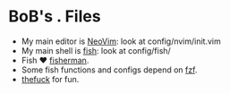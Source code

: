BoB's . Files
=============

- My main editor is [NeoVim][]: look at config/nvim/init.vim
- My main shell is [fish][]: look at config/fish/
- Fish :heart: [fisherman][].
- Some fish functions and configs depend on [fzf][].
- [thefuck][] for fun.

[NeoVim]: https://neovim.io/
[fish]: https://fishshell.com/
[fisherman]: https://github.com/fisherman/fisherman
[fzf]: https://github.com/junegunn/fzf
[thefuck]: https://github.com/nvbn/thefuck
